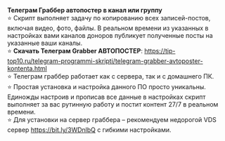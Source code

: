 <b>Телеграм Граббер автопостер в канал или группу</b>
<br />⭐ Скрипт выполняет задачу по копированию всех записей-постов, включая видео, фото, файлы. В реальном времени из указанных в настройках вами каналов доноров публикует полученные посты на указанные ваши каналы.
<br />⭐ <b>Скачать Телеграм Grabber АВТОПОСТЕР</b>: https://tip-top10.ru/telegram-programmi-skripti/telegram-grabber-avtoposter-kontenta.html
<br />⭐ Телеграм граббер работает как с сервера, так и с домашнего ПК.
<br />⭐ Простая установка и настройка данного ПО просто уникальны. Единожды настроив и прописав все данные в настройках скрипт выполняет за вас рутинную работу и постит контент 27/7 в реальном времени.
<br />⭐ Для установки на сервер граббера – рекомендуем недорогой VDS сервер https://bit.ly/3WDnlbQ с гибкими настройками.
